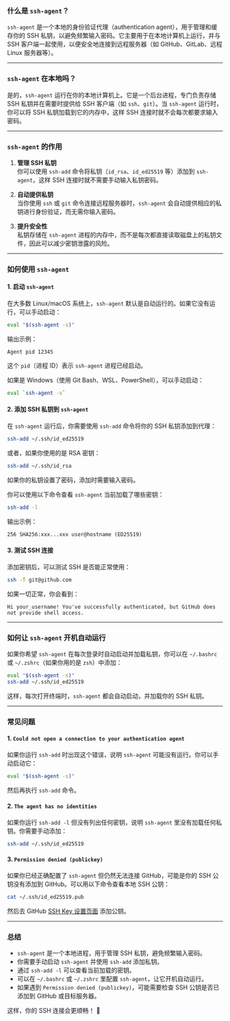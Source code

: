### **什么是 `ssh-agent`？**
`ssh-agent` 是一个本地的身份验证代理（authentication agent），用于管理和缓存你的 SSH 私钥，以避免频繁输入密码。它主要用于在本地计算机上运行，并与 SSH 客户端一起使用，以便安全地连接到远程服务器（如 GitHub、GitLab、远程 Linux 服务器等）。

---

### **`ssh-agent` 在本地吗？**
是的，`ssh-agent` 运行在你的本地计算机上。它是一个后台进程，专门负责存储 SSH 私钥并在需要时提供给 SSH 客户端（如 `ssh`、`git`）。当 `ssh-agent` 运行时，你可以将 SSH 私钥加载到它的内存中，这样 SSH 连接时就不会每次都要求输入密码。

---

### **`ssh-agent` 的作用**
1. **管理 SSH 私钥**  
   你可以使用 `ssh-add` 命令将私钥（`id_rsa`、`id_ed25519` 等）添加到 `ssh-agent`，这样 SSH 连接时就不需要手动输入私钥密码。

2. **自动提供私钥**  
   当你使用 `ssh` 或 `git` 命令连接远程服务器时，`ssh-agent` 会自动提供相应的私钥进行身份验证，而无需你输入密码。

3. **提升安全性**  
   私钥存储在 `ssh-agent` 进程的内存中，而不是每次都直接读取磁盘上的私钥文件，因此可以减少密钥泄露的风险。

---

### **如何使用 `ssh-agent`**
#### **1. 启动 `ssh-agent`**
在大多数 Linux/macOS 系统上，`ssh-agent` 默认是自动运行的。如果它没有运行，可以手动启动：
```sh
eval "$(ssh-agent -s)"
```
输出示例：
```
Agent pid 12345
```
这个 `pid`（进程 ID）表示 `ssh-agent` 进程已经启动。

如果是 Windows（使用 Git Bash、WSL、PowerShell），可以手动启动：
```sh
eval `ssh-agent -s`
```

#### **2. 添加 SSH 私钥到 `ssh-agent`**
在 `ssh-agent` 运行后，你需要使用 `ssh-add` 命令将你的 SSH 私钥添加到代理：
```sh
ssh-add ~/.ssh/id_ed25519
```
或者，如果你使用的是 RSA 密钥：
```sh
ssh-add ~/.ssh/id_rsa
```
如果你的私钥设置了密码，添加时需要输入密码。

你可以使用以下命令查看 `ssh-agent` 当前加载了哪些密钥：
```sh
ssh-add -l
```
输出示例：
```
256 SHA256:xxx...xxx user@hostname (ED25519)
```

#### **3. 测试 SSH 连接**
添加密钥后，可以测试 SSH 是否能正常使用：
```sh
ssh -T git@github.com
```
如果一切正常，你会看到：
```
Hi your_username! You've successfully authenticated, but GitHub does not provide shell access.
```

---

### **如何让 `ssh-agent` 开机自动运行**
如果你希望 `ssh-agent` 在每次登录时自动启动并加载私钥，你可以在 `~/.bashrc` 或 `~/.zshrc`（如果你用的是 `zsh`）中添加：
```sh
eval "$(ssh-agent -s)"
ssh-add ~/.ssh/id_ed25519
```
这样，每次打开终端时，`ssh-agent` 都会自动启动，并加载你的 SSH 私钥。

---

### **常见问题**
#### **1. `Could not open a connection to your authentication agent`**
如果你运行 `ssh-add` 时出现这个错误，说明 `ssh-agent` 可能没有运行。你可以手动启动它：
```sh
eval "$(ssh-agent -s)"
```
然后再执行 `ssh-add` 命令。

#### **2. `The agent has no identities`**
如果你运行 `ssh-add -l` 但没有列出任何密钥，说明 `ssh-agent` 里没有加载任何私钥。你需要手动添加：
```sh
ssh-add ~/.ssh/id_ed25519
```

#### **3. `Permission denied (publickey)`**
如果你已经正确配置了 `ssh-agent` 但仍然无法连接 GitHub，可能是你的 SSH 公钥没有添加到 GitHub。可以用以下命令查看本地 SSH 公钥：
```sh
cat ~/.ssh/id_ed25519.pub
```
然后去 GitHub [SSH Key 设置页面](https://github.com/settings/keys) 添加公钥。

---

### **总结**
- `ssh-agent` 是一个本地进程，用于管理 SSH 私钥，避免频繁输入密码。
- 你需要手动启动 `ssh-agent` 并使用 `ssh-add` 添加私钥。
- 通过 `ssh-add -l` 可以查看当前加载的密钥。
- 可以在 `~/.bashrc` 或 `~/.zshrc` 里配置 `ssh-agent`，让它开机自动运行。
- 如果遇到 `Permission denied (publickey)`，可能需要检查 SSH 公钥是否已添加到 GitHub 或目标服务器。

这样，你的 SSH 连接会更顺畅！ 🚀